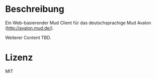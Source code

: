 # Beschreibung

Ein Web-basierender Mud Client für das deutschsprachige Mud Avalon (http://avalon.mud.de/).

Weiterer Content TBD.

# Lizenz

MIT
